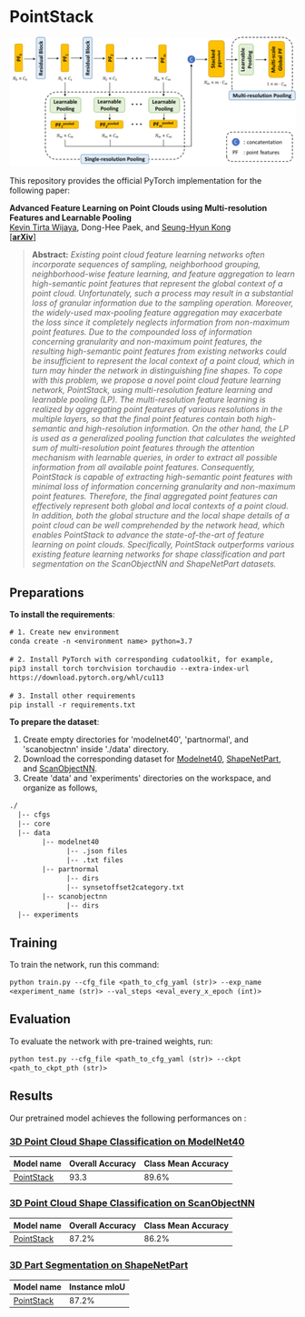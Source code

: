 # PointStack

<p align = 'center'>
<img src="./docs/overview.png" alt="overview" width="640"/>
</p>

This repository provides the official PyTorch implementation for the following paper:

**Advanced Feature Learning on Point Clouds using Multi-resolution Features and Learnable Pooling**<br>
[Kevin Tirta Wijaya](https://www.ktirta.xyz), Dong-Hee Paek, and [Seung-Hyun Kong](http://ave.kaist.ac.kr/)<br>
[\[**arXiv**\]](https://arxiv.org/abs/2205.09962)
> **Abstract:** *Existing point cloud feature learning networks often incorporate sequences of sampling, neighborhood grouping, neighborhood-wise feature learning, and feature aggregation to learn high-semantic point features that represent the global context of a point cloud.
Unfortunately, such a process may result in a substantial loss of granular information due to the sampling operation.
Moreover, the widely-used max-pooling feature aggregation may exacerbate the loss since it completely neglects information from non-maximum point features.
Due to the compounded loss of information concerning granularity and non-maximum point features, the resulting high-semantic point features from existing networks could be insufficient to represent the local context of a point cloud, which in turn may hinder the network in distinguishing fine shapes.
To cope with this problem, we propose a novel point cloud feature learning network, PointStack, using multi-resolution feature learning and learnable pooling (LP).
The multi-resolution feature learning is realized by aggregating point features of various resolutions in the multiple layers, so that the final point features contain both high-semantic and high-resolution information.
On the other hand, the LP is used as a generalized pooling function that calculates the weighted sum of multi-resolution point features through the attention mechanism with learnable queries, in order to extract all possible information from all available point features.
Consequently, PointStack is capable of extracting high-semantic point features with minimal loss of information concerning granularity and non-maximum point features.
Therefore, the final aggregated point features can effectively represent both global and local contexts of a point cloud.
In addition, both the global structure and the local shape details of a point cloud can be well comprehended by the network head, which enables PointStack to advance the state-of-the-art of feature learning on point clouds.
Specifically, PointStack outperforms various existing feature learning networks for shape classification and part segmentation on the ScanObjectNN and ShapeNetPart datasets.*

## Preparations

**To install the requirements**:

```setup
# 1. Create new environment
conda create -n <environment name> python=3.7

# 2. Install PyTorch with corresponding cudatoolkit, for example,
pip3 install torch torchvision torchaudio --extra-index-url https://download.pytorch.org/whl/cu113

# 3. Install other requirements
pip install -r requirements.txt
```

**To prepare the dataset**:

1. Create empty directories for 'modelnet40', 'partnormal', and 'scanobjectnn' inside './data' directory.
2. Download the corresponding dataset for [Modelnet40](https://github.com/AnTao97/PointCloudDatasets), [ShapeNetPart](https://shapenet.cs.stanford.edu/media/shapenetcore_partanno_segmentation_benchmark_v0_normal.zip), and [ScanObjectNN](https://hkust-vgd.github.io/scanobjectnn/).
3. Create 'data' and 'experiments' directories on the workspace, and organize as follows,

```
./
  |-- cfgs
  |-- core
  |-- data
        |-- modelnet40
              |-- .json files
              |-- .txt files
        |-- partnormal
              |-- dirs
              |-- synsetoffset2category.txt
        |-- scanobjectnn
              |-- dirs
  |-- experiments
```

## Training

To train the network, run this command:

```train
python train.py --cfg_file <path_to_cfg_yaml (str)> --exp_name <experiment_name (str)> --val_steps <eval_every_x_epoch (int)>
```

## Evaluation

To evaluate the network with pre-trained weights, run:

```eval
python test.py --cfg_file <path_to_cfg_yaml (str)> --ckpt <path_to_ckpt_pth (str)>
```

## Results

Our pretrained model achieves the following performances on :

### [3D Point Cloud Shape Classification on ModelNet40](https://paperswithcode.com/sota/3d-point-cloud-classification-on-modelnet40)

| Model name         | Overall Accuracy  | Class Mean Accuracy |
| ------------------ |---------------- | -------------- |
| [PointStack](https://drive.google.com/file/d/1Emw8kR48htvPSNZ7e2UjO1CKy8W857s6/view?usp=sharing)   |     93.3         |      89.6%       |

### [3D Point Cloud Shape Classification on ScanObjectNN](https://paperswithcode.com/sota/3d-point-cloud-classification-on-scanobjectnn)

| Model name         | Overall Accuracy  | Class Mean Accuracy |
| ------------------ |---------------- | -------------- |
| [PointStack](https://drive.google.com/file/d/1XTfYSkc0m4GKEhcV0wLAsb8GJ3-hBaiz/view?usp=sharing)   |     87.2%         |      86.2%       |

### [3D Part Segmentation on ShapeNetPart](https://paperswithcode.com/sota/3d-part-segmentation-on-shapenet-part)

| Model name         | Instance mIoU  | 
| ------------------ |---------------- |
| [PointStack](https://drive.google.com/file/d/1Gab0_Cmdc-QFDgdMnWNMCP1NnE4_Uex1/view?usp=sharing)   |     87.2%         |

